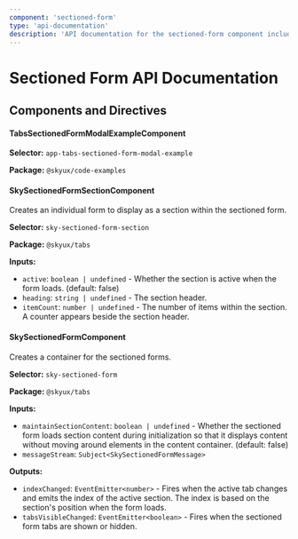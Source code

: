```yaml
---
component: 'sectioned-form'
type: 'api-documentation'
description: 'API documentation for the sectioned-form component including components, interfaces, and types.'
---
```


# Sectioned Form API Documentation

## Components and Directives

#### TabsSectionedFormModalExampleComponent

**Selector:** `app-tabs-sectioned-form-modal-example`

**Package:** `@skyux/code-examples`

#### SkySectionedFormSectionComponent

Creates an individual form to display as a section within the sectioned form.

**Selector:** `sky-sectioned-form-section`

**Package:** `@skyux/tabs`

**Inputs:**

- `active`: `boolean | undefined` - Whether the section is active when the form loads. (default: false)
- `heading`: `string | undefined` - The section header.
- `itemCount`: `number | undefined` - The number of items within the section. A counter appears beside the section header.

#### SkySectionedFormComponent

Creates a container for the sectioned forms.

**Selector:** `sky-sectioned-form`

**Package:** `@skyux/tabs`

**Inputs:**

- `maintainSectionContent`: `boolean | undefined` - Whether the sectioned form loads section content during initialization so that it
displays content without moving around elements in the content container. (default: false)
- `messageStream`: `Subject<SkySectionedFormMessage>`

**Outputs:**

- `indexChanged`: `EventEmitter<number>` - Fires when the active tab changes and emits the index of the active
section. The index is based on the section's position when the form loads.
- `tabsVisibleChanged`: `EventEmitter<boolean>` - Fires when the sectioned form tabs are shown or hidden.